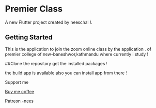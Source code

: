 # Premier Class

A new Flutter project created by neeschal !.

## Getting Started

This is the application to join the zoom online class by the application .
of premier college of new-baneshwor,kathmandu where currently i study !

##Clone the repository
get the installed packages ! 

the build app is available also you can install app from there !

Support me

[Buy me coffee](https://www.buymeacoffee.com/neesofficial)

[Patreon -nees](https://www.patreon.com/techneesofficial17)
